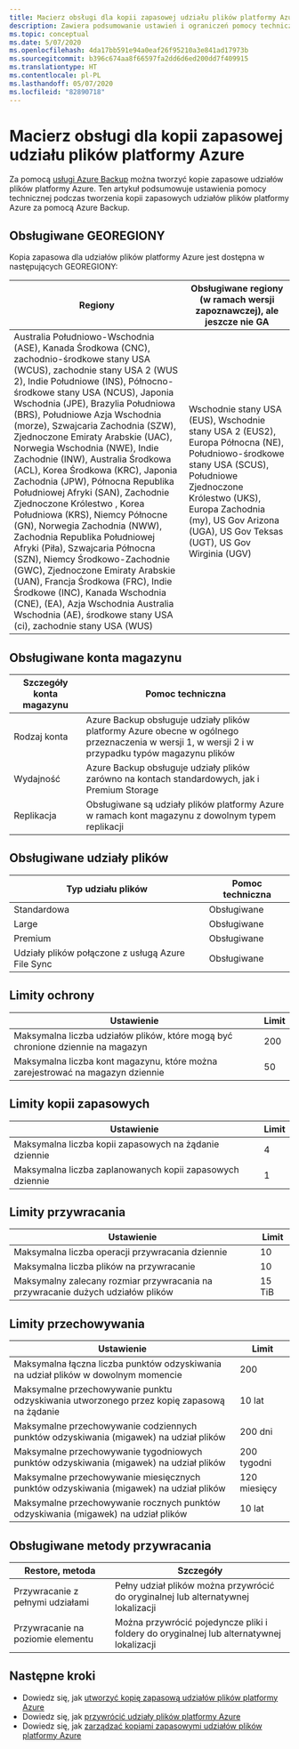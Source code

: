 ```yaml
---
title: Macierz obsługi dla kopii zapasowej udziału plików platformy Azure
description: Zawiera podsumowanie ustawień i ograniczeń pomocy technicznej podczas tworzenia kopii zapasowych udziałów plików platformy Azure.
ms.topic: conceptual
ms.date: 5/07/2020
ms.openlocfilehash: 4da17bb591e94a0eaf26f95210a3e841ad17973b
ms.sourcegitcommit: b396c674aa8f66597fa2dd6d6ed200dd7f409915
ms.translationtype: HT
ms.contentlocale: pl-PL
ms.lasthandoff: 05/07/2020
ms.locfileid: "82890718"
---
```

# <a name="support-matrix-for-azure-file-share-backup"></a>Macierz obsługi dla kopii zapasowej udziału plików platformy Azure

Za pomocą [usługi Azure Backup](https://docs.microsoft.com/azure/backup/backup-overview) można tworzyć kopie zapasowe udziałów plików platformy Azure. Ten artykuł podsumowuje ustawienia pomocy technicznej podczas tworzenia kopii zapasowych udziałów plików platformy Azure za pomocą Azure Backup.

## <a name="supported-geos"></a>Obsługiwane GEOREGIONY

Kopia zapasowa dla udziałów plików platformy Azure jest dostępna w następujących GEOREGIONY:

| Regiony | Obsługiwane regiony (w ramach wersji zapoznawczej), ale jeszcze nie GA                                                      |
| ------------------------------------------------------------ | ------------------------------------------------------------ |
| Australia Południowo-Wschodnia (ASE), Kanada Środkowa (CNC), zachodnio-środkowe stany USA (WCUS), zachodnie stany USA 2 (WUS 2), Indie Południowe (INS), Północno-środkowe stany USA (NCUS), Japonia Wschodnia (JPE), Brazylia Południowa (BRS), Południowe Azja Wschodnia (morze), Szwajcaria Zachodnia (SZW), Zjednoczone Emiraty Arabskie (UAC), Norwegia Wschodnia (NWE), Indie Zachodnie (INW), Australia Środkowa (ACL), Korea Środkowa (KRC), Japonia Zachodnia (JPW), Północna Republika Południowej Afryki (SAN), Zachodnie Zjednoczone Królestwo , Korea Południowa (KRS), Niemcy Północne (GN), Norwegia Zachodnia (NWW), Zachodnia Republika Południowej Afryki (Piła), Szwajcaria Północna (SZN), Niemcy Środkowo-Zachodnie (GWC), Zjednoczone Emiraty Arabskie (UAN), Francja Środkowa (FRC), Indie Środkowe (INC), Kanada Wschodnia (CNE), (EA), Azja Wschodnia Australia Wschodnia (AE), środkowe stany USA (ci), zachodnie stany USA (WUS)                                                  |  Wschodnie stany USA (EUS), Wschodnie stany USA 2 (EUS2), Europa Północna (NE), Południowo-środkowe stany USA (SCUS), Południowe Zjednoczone Królestwo (UKS), Europa Zachodnia (my), US Gov Arizona (UGA), US Gov Teksas (UGT), US Gov Wirginia (UGV)           |

## <a name="supported-storage-accounts"></a>Obsługiwane konta magazynu

| Szczegóły konta magazynu | Pomoc techniczna                                                      |
| ------------------------ | ------------------------------------------------------------ |
| Rodzaj konta            | Azure Backup obsługuje udziały plików platformy Azure obecne w ogólnego przeznaczenia w wersji 1, w wersji 2 i w przypadku typów magazynu plików |
| Wydajność              | Azure Backup obsługuje udziały plików zarówno na kontach standardowych, jak i Premium Storage |
| Replikacja              | Obsługiwane są udziały plików platformy Azure w ramach kont magazynu z dowolnym typem replikacji |

## <a name="supported-file-shares"></a>Obsługiwane udziały plików

| Typ udziału plików                                   | Pomoc techniczna   |
| -------------------------------------------------- | --------- |
| Standardowa                                           | Obsługiwane |
| Large                                              | Obsługiwane |
| Premium                                            | Obsługiwane |
| Udziały plików połączone z usługą Azure File Sync | Obsługiwane |

## <a name="protection-limits"></a>Limity ochrony

| Ustawienie                                                      | Limit |
| ------------------------------------------------------------ | ----- |
| Maksymalna liczba udziałów plików, które mogą być chronione dziennie na magazyn | 200   |
| Maksymalna liczba kont magazynu, które można zarejestrować na magazyn dziennie | 50    |

## <a name="backup-limits"></a>Limity kopii zapasowych

| Ustawienie                                      | Limit |
| -------------------------------------------- | ----- |
| Maksymalna liczba kopii zapasowych na żądanie dziennie | 4     |
| Maksymalna liczba zaplanowanych kopii zapasowych dziennie | 1     |

## <a name="restore-limits"></a>Limity przywracania

| Ustawienie                                                      | Limit   |
| ------------------------------------------------------------ | ------- |
| Maksymalna liczba operacji przywracania dziennie                           | 10      |
| Maksymalna liczba plików na przywracanie                         | 10      |
| Maksymalny zalecany rozmiar przywracania na przywracanie dużych udziałów plików | 15 TiB |

## <a name="retention-limits"></a>Limity przechowywania

| Ustawienie                                                      | Limit    |
| ------------------------------------------------------------ | -------- |
| Maksymalna łączna liczba punktów odzyskiwania na udział plików w dowolnym momencie | 200      |
| Maksymalne przechowywanie punktu odzyskiwania utworzonego przez kopię zapasową na żądanie | 10 lat |
| Maksymalne przechowywanie codziennych punktów odzyskiwania (migawek) na udział plików| 200 dni |
| Maksymalne przechowywanie tygodniowych punktów odzyskiwania (migawek) na udział plików | 200 tygodni |
| Maksymalne przechowywanie miesięcznych punktów odzyskiwania (migawek) na udział plików | 120 miesięcy |
| Maksymalne przechowywanie rocznych punktów odzyskiwania (migawek) na udział plików | 10 lat |

## <a name="supported-restore-methods"></a>Obsługiwane metody przywracania

| Restore, metoda     | Szczegóły                                                      |
| ------------------ | ------------------------------------------------------------ |
| Przywracanie z pełnymi udziałami | Pełny udział plików można przywrócić do oryginalnej lub alternatywnej lokalizacji |
| Przywracanie na poziomie elementu | Można przywrócić pojedyncze pliki i foldery do oryginalnej lub alternatywnej lokalizacji |

## <a name="next-steps"></a>Następne kroki

* Dowiedz się, jak [utworzyć kopię zapasową udziałów plików platformy Azure](backup-afs.md)
* Dowiedz się, jak [przywrócić udziały plików platformy Azure](restore-afs.md)
* Dowiedz się, jak [zarządzać kopiami zapasowymi udziałów plików platformy Azure](manage-afs-backup.md)
